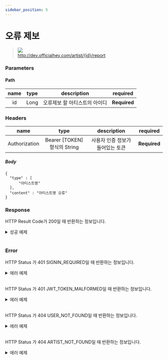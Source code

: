 ```yaml
---
sidebar_position: 5
---
```


# 오류 제보


> ![](https://img.shields.io/static/v1?label=&message=POST&color=brightgreen) <br/>
> http://dev.officialhey.com/artist/{id}/report


### Parameters
#### Path
| name | type |   description    | required |
|:----:|:----:|:----------------:| :---: |
|  id  | Long | 오류제보 할 아티스트의 아이디 | **Required** |

### Headers
|      name     |           type            |  description  | required |
|:-------------:|:-------------------------:|:-------------:| :---: |
| Authorization | Bearer [TOKEN] 형식의 String | 사용자 인증 정보가 들어있는 토큰	 | **Required** |



##### Body


  ```
{
    "type" : [
        "아티스트명"
    ],
    "content" : "아티스트명 오류"
}
  ```


### Response

HTTP Result Code가 200일 때 반환하는 정보입니다.


  <details markdown="1">
  <summary>성공 예제</summary>

  ```
{
  "ok": true,
  "data": null
}
  ```
  </details>
<br/>


### Error


HTTP Status 가 401 SIGNIN_REQUIRED일 때 반환하는 정보입니다.

<details markdown="1">
  <summary>에러 예제 </summary>

  ```
  {
    "ok": false,
    "timestamp": "2024-04-18T16:20:43.101276",
    "status": 401,
    "error": "UNAUTHORIZED",
    "code": "SIGNIN_REQUIRED",
    "message": "로그인을 하지 않았습니다."
}
  ```


  </details>
<br/>

HTTP Status 가 401 JWT_TOKEN_MALFORMED일 때 반환하는 정보입니다.


<details markdown="1">
  <summary>에러 예제 </summary>

  ```
  {
    "ok": false,
    "timestamp": "2024-04-18T16:33:08.654105",
    "status": 401,
    "error": "UNAUTHORIZED",
    "code": "JWT_TOKEN_MALFORMED",
    "message": "JWT 토큰 형식이 맞지 않습니다."
}
  ```


  </details>
<br/>

HTTP Status 가 404 USER_NOT_FOUND일 때 반환하는 정보입니다.

<details markdown="1">
  <summary>에러 예제</summary>

  ```
{
    "ok": false,
    "timestamp": "2024-04-18T16:24:34.500251",
    "status": 404,
    "error": "NOT_FOUND",
    "code": "USER_NOT_FOUND",
    "message": "유저를 찾을 수 없습니다."
}
  ```
  </details>
<br/>

HTTP Status 가 404 ARTIST_NOT_FOUND일 때 반환하는 정보입니다.

<details markdown="1">
  <summary>에러 예제</summary>

  ```
{
    "ok": false,
    "timestamp": "2024-04-18T16:24:34.500251",
    "status": 404,
    "error": "NOT_FOUND",
    "code": "ARTIST_NOT_FOUND",
    "message": "아티스트를 찾을 수 없습니다."
}
  ```
  </details>